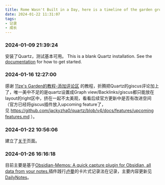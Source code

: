 ```yaml
---
title: Rome Wasn't Built in a Day, here is a timeline of the garden grouth/花园不是一天长成的，以此页面记录花园的建设历程
date: 2024-01-22 11:31:07
tags:
- 记录
- 成长
---
```

### 2024-01-09 21:39:24

安装了Quartz，测试基本可用。
This is a blank Quartz installation.
See the [documentation](https://quartz.jzhao.xyz) for how to get started.

### 2024-01-16 12:27:00
感谢 [11ze's Garden的教程-添加评论区](https://wangze.tech/添加评论区) 的教程，折腾把Quartz的giscus评论加上了，唯一美中不足的是quartz设置成Graph view/Backlinks/giscus都只能放在layout的right区中，挤在一起不太美观，看看后续官方更新中是否有改进空间（官方已经将giscus插件放入upcoming feature了，见 [https://github.com/jackyzha0/quartz/blob/v4/docs/features/upcoming features.md](https://github.com/jackyzha0/quartz/blob/v4/docs/features/upcoming%20features.md) ）。

### 2024-01-22 10:56:06
建立了[关于](about.md)页面。

### 2024-01-26 16:16:18
目前主要是基于[Obsidian-Memos: A quick capture plugin for Obsidian, all data from your notes.](https://github.com/Quorafind/Obsidian-Memos)插件践行[卢曼](/tags/卢曼)的卡片式记录法在记录，主要内容更新见[DailyNotes](DailyNotes)。